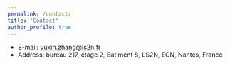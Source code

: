 ```yaml
---
permalink: /contact/
title: "Contact"
author_profile: true
---
```


* E-mail: yuxin.zhang@ls2n.fr
* Address:
  bureau 217, étage 2, Batiment S, 
  LS2N, ECN, Nantes, France
